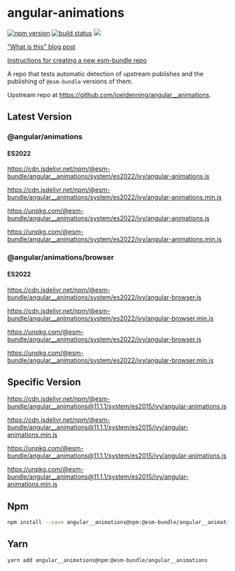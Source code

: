 # angular-animations

[![npm version](https://img.shields.io/npm/v/@esm-bundle/angular__animations.svg?style=flat)](https://www.npmjs.com/package/@esm-bundle/angular__animations) [![build status](https://travis-ci.com/esm-bundle/angular__animations.svg?branch=master)](https://travis-ci.com/esm-bundle/angular__animations) [![](https://data.jsdelivr.com/v1/package/npm/@esm-bundle/angular__animations/badge)](https://www.jsdelivr.com/package/npm/@esm-bundle/angular__animations)

["What is this" blog post](https://medium.com/@joeldenning/an-esm-bundle-for-any-npm-package-5f850db0e04d)

[Instructions for creating a new esm-bundle repo](https://github.com/esm-bundle/new-repo-instructions)

A repo that tests automatic detection of upstream publishes and the publishing of `@esm-bundle` versions of them.

Upstream repo at https://github.com/joeldenning/angular__animations.

## Latest Version

### @angular/animations

#### ES2022

https://cdn.jsdelivr.net/npm/@esm-bundle/angular__animations/system/es2022/ivy/angular-animations.js

https://cdn.jsdelivr.net/npm/@esm-bundle/angular__animations/system/es2022/ivy/angular-animations.min.js

https://unpkg.com/@esm-bundle/angular__animations/system/es2022/ivy/angular-animations.js

https://unpkg.com/@esm-bundle/angular__animations/system/es2022/ivy/angular-animations.min.js

### @angular/animations/browser

#### ES2022

https://cdn.jsdelivr.net/npm/@esm-bundle/angular__animations/system/es2022/ivy/angular-browser.js

https://cdn.jsdelivr.net/npm/@esm-bundle/angular__animations/system/es2022/ivy/angular-browser.min.js

https://unpkg.com/@esm-bundle/angular__animations/system/es2022/ivy/angular-browser.js

https://unpkg.com/@esm-bundle/angular__animations/system/es2022/ivy/angular-browser.min.js

## Specific Version

https://cdn.jsdelivr.net/npm/@esm-bundle/angular__animations@11.1.1/system/es2015/ivy/angular-animations.js

https://cdn.jsdelivr.net/npm/@esm-bundle/angular__animations@11.1.1/system/es2015/ivy/angular-animations.min.js

https://unpkg.com/@esm-bundle/angular__animations@11.1.1/system/es2015/ivy/angular-animations.js

https://unpkg.com/@esm-bundle/angular__animations@11.1.1/system/es2015/ivy/angular-animations.min.js

## Npm

```sh
npm install --save angular__animations@npm:@esm-bundle/angular__animations
```

## Yarn

```sh
yarn add angular__animations@npm:@esm-bundle/angular__animations
```
